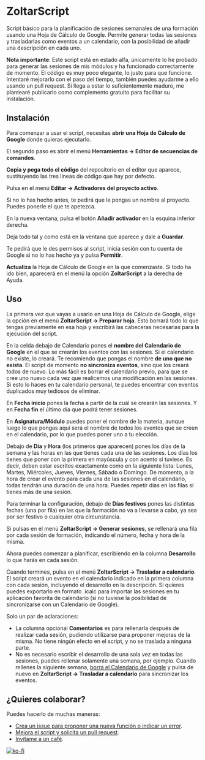 # ZoltarScript
Script básico para la planificación de sesiones semanales de una formación usando una Hoja de Cálculo de Google. Permite generar todas las sesiones y trasladarlas como eventos a un calendario, con la posibilidad de añadir una descripción en cada uno.

**Nota importante**: Este script está en estado alfa, únicamente lo he probado para generar las sesiones de mis módulos y ha funcionado correctamente de momento. El código es muy poco elegante, lo justo para que funcione. Intentaré mejorarlo con el paso del tiempo, también puedes ayudarme a ello usando un pull request. Si llega a estar lo suficientemente maduro, me plantearé publicarlo como complemento gratuito para facilitar su instalación.

## Instalación
Para comenzar a usar el script, necesitas **abrir una Hoja de Cálculo de Google** donde quieras ejecutarlo.

El segundo paso es abrir el menú **Herramientas -> Editor de secuencias de comandos**.

**Copia y pega todo el código** del repositorio en el editor que aparece, sustituyendo las tres líneas de código que hay por defecto.

Pulsa en el menú **Editar -> Activadores del proyecto activo**.

Si no lo has hecho antes, te pedirá que le pongas un nombre al proyecto. Puedes ponerle el que te apetezca.

En la nueva ventana, pulsa el botón **Añadir activador** en la esquina inferior derecha.

Deja todo tal y como está en la ventana que aparece y dale a **Guardar**.

Te pedirá que le des permisos al script, inicia sesión con tu cuenta de Google si no lo has hecho ya y pulsa **Permitir**.

**Actualiza** la Hoja de Cálculo de Google en la que comenzaste. Si todo ha ido bien, aparecerá en el menú la opción **ZoltarScript** a la derecha de Ayuda.

## Uso

La primera vez que vayas a usarlo en una Hoja de Cálculo de Google, elige la opción en el menú **ZoltarScript -> Preparar hoja**. Esto borrará todo lo que tengas previamente en esa hoja y escribirá las cabeceras necesarias para la ejecución del script.

En la celda debajo de Calendario pones el **nombre del Calendario de Google** en el que se crearán los eventos con las sesiones. Si el calendario no existe, lo creará. Te recomiendo que pongas el nombre **de uno que no exista**. El script de momento **no sincroniza eventos**, sino que los creará todos de nuevo. Lo más fácil es borrar el calendario previo, para que se cree uno nuevo cada vez que realicemos una modificación en las sesiones. Si esto lo haces en tu calendario personal, te puedes encontrar con eventos duplicados muy tediosos de eliminar.

En **Fecha inicio** pones la fecha a partir de la cuál se crearán las sesiones. Y en **Fecha fin** el último día que podrá tener sesiones.

En **Asignatura/Módulo** puedes poner el nombre de la materia, aunque luego lo que pongas aquí será el nombre de todos los eventos que se creen en el calendario, por lo que puedes poner uno a tu elección.

Debajo de **Día** y **Hora** (los primeros que aparecen) pones los días de la semana y las horas en las que tienes cada una de las sesiones. Los días los tienes que poner con la primera en mayúscula y con acento si tuviese. Es decir, deben estar escritos exactamente como en la siguiente lista: Lunes, Martes, Miércoles, Jueves, Viernes, Sábado o Domingo. De momento, a la hora de crear el evento para cada una de las sesiones en el calendario, todas tendrán una duración de una hora. Puedes repetir días en las filas si tienes más de una sesión.

Para terminar la configuración, debajo de **Días festivos** pones las distintas fechas (una por fila) en las que la formación no va a llevarse a cabo, ya sea por ser festivo o cualquier otra circunstancia.

Si pulsas en el menú **ZoltarScript -> Generar sesiones**, se rellenará una fila por cada sesión de formación, indicando el número, fecha y hora de la misma.

Ahora puedes comenzar a planificar, escribiendo en la columna **Desarrollo** lo que harás en cada sesión.

Cuando termines, pulsa en el menú **ZoltarScript -> Trasladar a calendario**. El script creará un evento en el calendario indicado en la primera columna con cada sesión, incluyendo el desarrollo en la descripción. Si quieres puedes exportarlo en formato .icalc para importar las sesiones en tu aplicación favorita de calendario (si no tuviese la posibilidad de sincronizarse con un Calendario de Google).

Solo un par de aclaraciones:
- La columna opcional **Comentarios** es para rellenarla después de realizar cada sesión, pudiendo utilizarse para proponer mejoras de la misma. No tiene ningún efecto en el script, y no se traslada a ninguna parte.
- No es necesario escribir el desarrollo de una sola vez en todas las sesiones, puedes rellenar solamente una semana, por ejemplo. Cuando rellenes la siguiente semana, [borra el Calendario de Google](https://support.google.com/calendar/answer/37188?co=GENIE.Platform%3DDesktop&hl=es) y pulsa de nuevo en **ZoltarScript -> Trasladar a calendario** para sincronizar los eventos.

## ¿Quieres colaborar?

Puedes hacerlo de muchas maneras:

- [Crea un issue para proponer una nueva función o indicar un error](https://github.com/DavidLMS/ZoltarScript/issues).
- [Mejora el script y solicita un pull request](https://github.com/DavidLMS/ZoltarScript/pulls).
- [Invítame a un café](https://ko-fi.com/davidlms).

[![ko-fi](https://www.ko-fi.com/img/githubbutton_sm.svg)](https://ko-fi.com/W7W714LIE)
